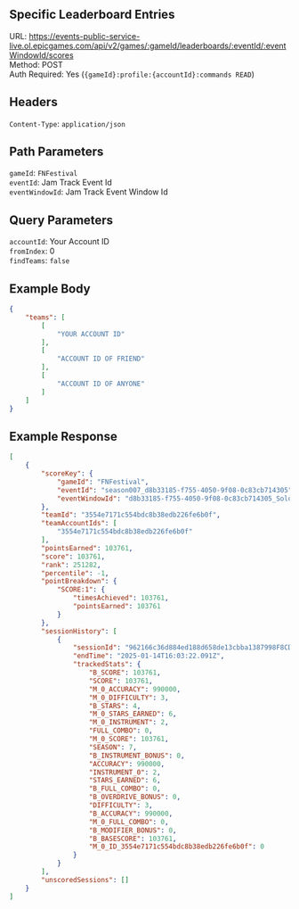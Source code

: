 ## Specific Leaderboard Entries

URL: https://events-public-service-live.ol.epicgames.com/api/v2/games/:gameId/leaderboards/:eventId/:eventWindowId/scores \
Method: POST \
Auth Required: Yes (`{gameId}:profile:{accountId}:commands READ`)

## Headers

`Content-Type`: `application/json`

## Path Parameters

`gameId`: `FNFestival` <br/>
`eventId`: Jam Track Event Id <br/>
`eventWindowId`: Jam Track Event Window Id <br/>

## Query Parameters

`accountId`: Your Account ID <br/>
`fromIndex`: 0 <br/>
`findTeams`: `false` <br/>

## Example Body

```json
{
    "teams": [
        [
            "YOUR ACCOUNT ID"
        ],
        [
            "ACCOUNT ID OF FRIEND"
        ],
        [
            "ACCOUNT ID OF ANYONE"
        ]
    ]
}
```

## Example Response

```json
[
    {
        "scoreKey": {
            "gameId": "FNFestival",
            "eventId": "season007_d8b33185-f755-4050-9f08-0c83cb714305",
            "eventWindowId": "d8b33185-f755-4050-9f08-0c83cb714305_Solo_Vocals"
        },
        "teamId": "3554e7171c554bdc8b38edb226fe6b0f",
        "teamAccountIds": [
            "3554e7171c554bdc8b38edb226fe6b0f"
        ],
        "pointsEarned": 103761,
        "score": 103761,
        "rank": 251282,
        "percentile": -1,
        "pointBreakdown": {
            "SCORE:1": {
                "timesAchieved": 103761,
                "pointsEarned": 103761
            }
        },
        "sessionHistory": [
            {
                "sessionId": "962166c36d884ed188d658de13cbba1387998F8CD91A4303A0F43B9AEE967AA9",
                "endTime": "2025-01-14T16:03:22.091Z",
                "trackedStats": {
                    "B_SCORE": 103761,
                    "SCORE": 103761,
                    "M_0_ACCURACY": 990000,
                    "M_0_DIFFICULTY": 3,
                    "B_STARS": 4,
                    "M_0_STARS_EARNED": 6,
                    "M_0_INSTRUMENT": 2,
                    "FULL_COMBO": 0,
                    "M_0_SCORE": 103761,
                    "SEASON": 7,
                    "B_INSTRUMENT_BONUS": 0,
                    "ACCURACY": 990000,
                    "INSTRUMENT_0": 2,
                    "STARS_EARNED": 6,
                    "B_FULL_COMBO": 0,
                    "B_OVERDRIVE_BONUS": 0,
                    "DIFFICULTY": 3,
                    "B_ACCURACY": 990000,
                    "M_0_FULL_COMBO": 0,
                    "B_MODIFIER_BONUS": 0,
                    "B_BASESCORE": 103761,
                    "M_0_ID_3554e7171c554bdc8b38edb226fe6b0f": 0
                }
            }
        ],
        "unscoredSessions": []
    }
]
```
